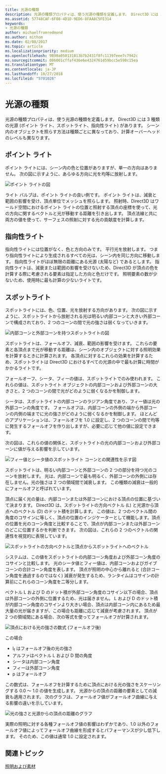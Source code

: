 ```yaml
---
title: 光源の種類
description: 光源の種類プロパティは、使う光源の種類を定義します。 Direct3D には 3 種類の光源 (ポイント ライト、スポットライト、指向性ライト) があります。
ms.assetid: 57748CAF-6F08-4D1D-9ED6-8FAA8C5FE314
keywords:
- 光源の種類
author: michaelfromredmond
ms.author: mithom
ms.date: 02/08/2017
ms.topic: article
ms.localizationpriority: medium
ms.openlocfilehash: 9898a050131813b7b2431f8fc11397eee7c7942c
ms.sourcegitcommit: 086001cffaf436e6e4324761d59bcc5e598c15ea
ms.translationtype: MT
ms.contentlocale: ja-JP
ms.lasthandoff: 10/27/2018
ms.locfileid: "5701028"
---
```

# <a name="light-types"></a>光源の種類


光源の種類プロパティは、使う光源の種類を定義します。 Direct3D には 3 種類の光源 (ポイント ライト、スポットライト、指向性ライト) があります。 シーン内のオブジェクトを照らす方法は種類ごとに異なっており、計算オーバーヘッドのレベルも異なります。

## <a name="span-idpointlightspanspan-idpointlightspanspan-idpointlightspanpoint-light"></a><span id="Point_Light"></span><span id="point_light"></span><span id="POINT_LIGHT"></span>ポイント ライト


ポイント ライトには、シーン内の色と位置がありますが、単一の方向はありません。 次の図に示すように、あらゆる方向に光を均等に放射します。

![ポイント ライトの図](images/ptlight.png)

ライト バルブは、ポイント ライトの良い例です。 ポイント ライトは、減衰と範囲の影響を受け、頂点単位でメッシュを照らします。 照射時、Direct3D はワールド空間におけるポイント ライトの位置と照射する頂点の座標を使って、光の方向に関するベクトルと光が移動する距離を引き出します。 頂点法線と共に両方の値を使って、サーフェスの照射に対する光の貢献度を計算します。

## <a name="span-iddirectionallightspanspan-iddirectionallightspanspan-iddirectionallightspandirectional-light"></a><span id="Directional_Light"></span><span id="directional_light"></span><span id="DIRECTIONAL_LIGHT"></span>指向性ライト


指向性ライトには位置がなく、色と方向のみです。 平行光を放射します。 つまり指向性ライトにより生成されるすべての光は、シーン内を同じ方向に移動します。 指向性ライトがほぼ無限の距離にある光源 (太陽など) であるとします。 指向性ライトは、減衰または範囲の影響を受けないため、Direct3D が頂点の色を計算する際に考慮される要素は指定した方向と色だけです。 照明要素の数が少ないため、使用時に最も計算の少ないライトです。

## <a name="span-idspotlightspanspan-idspotlightspanspan-idspotlightspanspotlight"></a><span id="SpotLight"></span><span id="spotlight"></span><span id="SPOTLIGHT"></span>スポットライト


スポットライトには、色、位置、光を放射する方向があります。 次の図に示すように、スポットライトから放射される光は明るい内部コーンと大きい外部コーンで構成されており、2 つのコーンの間で光の強さは弱くなっていきます。

![内部コーンと外部コーンを持つスポットライトの図](images/spotlt.png)

スポットライトは、フォールオフ、減衰、範囲の影響を受けます。 これらの要素と各頂点まで光が移動する距離は、シーン内のオブジェクトに対する照明効果を計算するときに計算されます。 各頂点に対するこれらの効果を計算するため、スポットライトは Direct3D におけるすべての光源の中で最も計算に時間がかかるライトです。

フォールオーフ、シータ、フィーの値は、スポットライトでのみ使われます。 これらの値は、スポットライト オブジェクトの内部コーンおよび外部コーンの大きさと、2 つのコーンの間で光がどのように弱くなるかを制御します。

シータは、スポットライトの内部コーンのラジアン角度であり、フィー値は光の外部コーンの角度です。 フォールオフは、内部コーンの外側の端から外部コーンの内側の端までに光の強さがどのように弱くなるかを制御します。 ほとんどのアプリケーションは、フォールオフを 1.0 に設定し、2 つのコーンの間で均等に発生するフォールオフを作り出しますが、必要に応じて他の値に設定できます。

次の図は、これらの値の関係と、スポットライトの光の内部コーンおよび外部コーンに値が与える影響を示しています。

![フィー値とシータ値のスポットライト コーンとの関連性を示す図](images/spotlt2.png)

スポットライトは、明るい内部コーンと外部コーンの 2 つの部分を持つ光のコーンを放射します。 光は、内部コーンで最も明るく、外部コーンの外側には存在しません。光の強さは 2 つの領域間で減衰します。 この種類の減衰は一般的にフォールオフと呼ばれています。

頂点に届く光の量は、内部コーンまたは外部コーンにおける頂点の位置に基づいて決まります。 Direct3D は、スポットライトの方向ベクトル (L) と光源から頂点へのベクトル (D) のドット積を計算します。 この値は、2 つのベクトル間の角度のコサインに等しく、頂点の位置のインジケーターとして機能します。頂点の位置を光のコーン角度と比較することで、頂点が内部コーンまたは外部コーンのどこに位置するかを判断できます。 次の図は、これらの 2 つのベクトルの関連性を視覚的に表現しています。

![スポットライトの方向ベクトルと頂点からスポットライトへのベクトル](images/spotalg1.png)

システムは、この値をスポットライトの内部コーン角度および外部コーン角度のコサインと比較します。 光のシータ値とフィー値は、内部コーンおよびガイブコーンの合計コーン角度を表します。 頂点が照明の中心から離れると (合計コーン角度を通過するのではなく) 減衰が発生するため、ランタイムはコサインの計算前にこれらのコーン角度を二等分します。

ベクトル L および D のドット積が外部コーン角度のコサイン以下の場合、頂点は外部コーンの外側に位置するため、光は届きません。 L および D のドット積が内部コーン角度のコサインより大きい場合、頂点は内部コーン内にあるため最大量の光が届きますが、この場合も距離に応じて減衰が考慮されます。 頂点が 2 つの領域間にある場合、次の等式を使ってフォールオフが計算されます。

![頂点における光の強さの数式 (フォールオフ後)](images/falloff.png)

この場合

-   I<sub>f</sub> はフォールオフ後の光の強さ
-   アルファはベクトル L および D 間の角度
-   シータは内部コーン角度
-   フィーは外部コーン角度
-   p はフォールオフ

この数式は、フォールオフを計算するために頂点における光の強さをスケーリングする 0.0 ～ 1.0 の値を生成します。 光源からの頂点の距離の要素としての減衰も適用されます。 次のグラフは、フォールオフ値がフォールオフ曲線に与える影響の違いを示しています。

![光の強さと光源からの頂点の距離のグラフ](images/fallgraf.png)

実際の照明に対する各種フォールオフ値の影響はわずかであり、1.0 以外のフォールオフ値によってフォールオフ曲線を形成するとパフォーマンスが少し低下します。 そのため、この値は通常 1.0 に設定されます。

## <a name="span-idrelated-topicsspanrelated-topics"></a><span id="related-topics"></span>関連トピック


[照明および素材](lights-and-materials.md)

 

 




